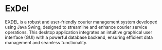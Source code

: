 # ExDel
EXDEL is a robust and user-friendly courier management system developed using Java Swing, designed to streamline and enhance courier service operations. This desktop application integrates an intuitive graphical user interface (GUI) with a powerful database backend, ensuring efficient data management and seamless functionality.
